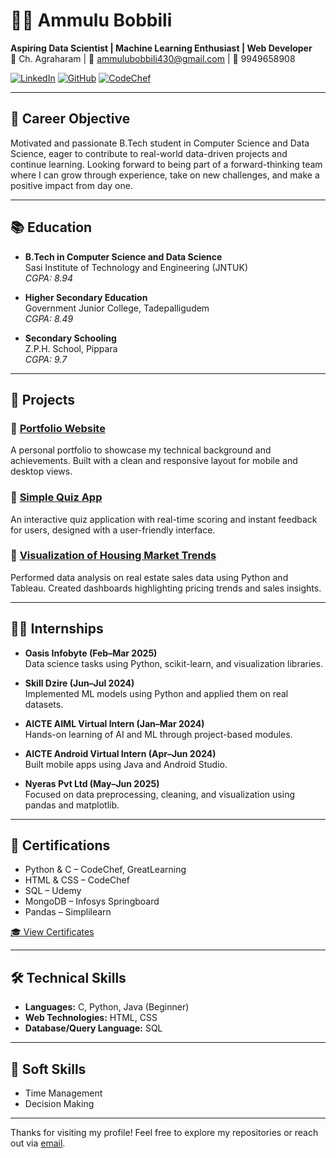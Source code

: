 # 👩‍💻 Ammulu Bobbili

**Aspiring Data Scientist | Machine Learning Enthusiast | Web Developer**  
📍 Ch. Agraharam | 📧 ammulubobbili430@gmail.com | 📱 9949658908

[![LinkedIn](https://img.shields.io/badge/LinkedIn-Connect-blue)](https://www.linkedin.com/in/ammulu-bobbili-b33656280/)
[![GitHub](https://img.shields.io/badge/GitHub-22K61A4413-black)](https://github.com/22K61A4413)
[![CodeChef](https://img.shields.io/badge/CodeChef-ammulu50-orange)](https://www.codechef.com/users/ammulu50)

---

## 🎯 Career Objective

Motivated and passionate B.Tech student in Computer Science and Data Science, eager to contribute to real-world data-driven projects and continue learning. Looking forward to being part of a forward-thinking team where I can grow through experience, take on new challenges, and make a positive impact from day one.

---

## 📚 Education

- **B.Tech in Computer Science and Data Science**  
  Sasi Institute of Technology and Engineering (JNTUK)  
  *CGPA: 8.94*

- **Higher Secondary Education**  
  Government Junior College, Tadepalligudem  
  *CGPA: 8.49*

- **Secondary Schooling**  
  Z.P.H. School, Pippara  
  *CGPA: 9.7*

---

## 💼 Projects

### 🔗 [Portfolio Website](https://github.com/22K61A4413/portfolio)
A personal portfolio to showcase my technical background and achievements. Built with a clean and responsive layout for mobile and desktop views.

### 🔗 [Simple Quiz App](https://github.com/22K61A4413/myquizapp)
An interactive quiz application with real-time scoring and instant feedback for users, designed with a user-friendly interface.

### 🔗 [Visualization of Housing Market Trends](https://github.com/22K61A4413/visualizing-housing-market-trends-an-analysis-of-sale)
Performed data analysis on real estate sales data using Python and Tableau. Created dashboards highlighting pricing trends and sales insights.

---

## 🧑‍💼 Internships

- **Oasis Infobyte (Feb–Mar 2025)**  
  Data science tasks using Python, scikit-learn, and visualization libraries.

- **Skill Dzire (Jun–Jul 2024)**  
  Implemented ML models using Python and applied them on real datasets.

- **AICTE AIML Virtual Intern (Jan–Mar 2024)**  
  Hands-on learning of AI and ML through project-based modules.

- **AICTE Android Virtual Intern (Apr–Jun 2024)**  
  Built mobile apps using Java and Android Studio.

- **Nyeras Pvt Ltd (May–Jun 2025)**  
  Focused on data preprocessing, cleaning, and visualization using pandas and matplotlib.

---

## 📜 Certifications

- Python & C – CodeChef, GreatLearning  
- HTML & CSS – CodeChef  
- SQL – Udemy  
- MongoDB – Infosys Springboard  
- Pandas – Simplilearn  

[🎓 View Certificates](https://ik.imagekit.io/8vk3ohxng/)

---

## 🛠️ Technical Skills

- **Languages:** C, Python, Java (Beginner)  
- **Web Technologies:** HTML, CSS  
- **Database/Query Language:** SQL  

---

## 🧠 Soft Skills

- Time Management  
- Decision Making  

---

Thanks for visiting my profile! Feel free to explore my repositories or reach out via [email](mailto:ammulubobbili430@gmail.com).
